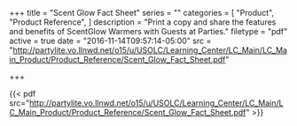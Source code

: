 +++
title = "Scent Glow Fact Sheet"
series = ""
categories = [
  "Product",
  "Product Reference",
]
description = "Print a copy and share the features and benefits of ScentGlow Warmers with Guests at Parties."
filetype = "pdf"
active = true
date = "2016-11-14T09:57:14-05:00"
src = "http://partylite.vo.llnwd.net/o15/u/USOLC/Learning_Center/LC_Main/LC_Main_Product/Product_Reference/Scent_Glow_Fact_Sheet.pdf"

+++

{{< pdf src="http://partylite.vo.llnwd.net/o15/u/USOLC/Learning_Center/LC_Main/LC_Main_Product/Product_Reference/Scent_Glow_Fact_Sheet.pdf" >}}
